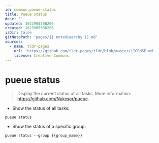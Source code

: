 ```yaml
---
id: common.pueue-status
title: Pueue Status
desc: ''
updated: 1623965306206
created: 1623965306206
isDir: false
gitNotePath: 'pages/{{ noteHiearchy }}.md'
sources:
  - name: tldr-pages
    url: 'https://github.com/tldr-pages/tldr/blob/master/LICENSE.md'
    license: Creative Commons
---
```

# pueue status

> Display the current status of all tasks.
> More information: <https://github.com/Nukesor/pueue>.

- Show the status of all tasks:

`pueue status`

- Show the status of a specific group:

`pueue status --group {{group_name}}`

